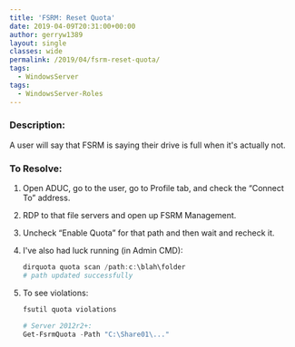 ```yaml
---
title: 'FSRM: Reset Quota'
date: 2019-04-09T20:31:00+00:00
author: gerryw1389
layout: single
classes: wide
permalink: /2019/04/fsrm-reset-quota/
tags:
  - WindowsServer
tags:
  - WindowsServer-Roles
---
```

<!--more-->

### Description:

A user will say that FSRM is saying their drive is full when it's actually not.

### To Resolve:

1. Open ADUC, go to the user, go to Profile tab, and check the &#8220;Connect To&#8221; address.

2. RDP to that file servers and open up FSRM Management.

3. Uncheck &#8220;Enable Quota&#8221; for that path and then wait and recheck it.

4. I've also had luck running (in Admin CMD):

   ```powershell
   dirquota quota scan /path:c:\blah\folder
   # path updated successfully
   ```

5. To see violations:

   ```powershell
   fsutil quota violations

   # Server 2012r2+:
   Get-FsrmQuota -Path "C:\Share01\..."
   ```